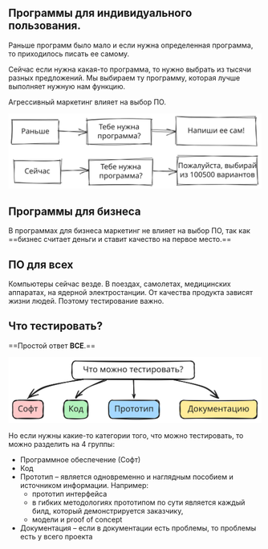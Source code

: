 ## Программы для индивидуального пользования.

Раньше программ было мало и если нужна определенная программа, то приходилось писать ее самому.

Сейчас если нужна какая-то программа, то нужно выбрать из тысячи разных предложений. Мы выбираем ту программу, которая лучше выполняет нужную нам функцию.

Агрессивный маркетинг влияет на выбор ПО.

![testing-program-individual-usage.excalidraw](../../assets/attachments/testing-program-individual-usage.excalidraw.svg)

## Программы для бизнеса

В программах для бизнеса маркетинг не влияет на выбор ПО, так как ==бизнес считает деньги и ставит качество на первое место.==

## ПО для всех

Компьютеры сейчас везде. В поездах, самолетах, медицинских аппаратах, на ядерной электростанции. От качества продукта зависят жизни людей. Поэтому тестирование важно.

## Что тестировать?

==Простой ответ **ВСЕ**.==

![testing-what-to-test.excalidraw](../../assets/attachments/testing-what-to-test.excalidraw.svg)

Но если нужны какие-то категории того, что можно тестировать, то можно разделить на 4 группы:

- Программное обеспечение (Софт)
- Код
- Прототип – является одновременно и наглядным пособием и источником информации. Например:
	- прототип интерфейса
	- в гибких методологиях прототипом по сути является каждый билд, который демонстрируется заказчику,
	- модели и proof of concept
- Документация – если в документации есть проблемы, то проблемы есть у всего проекта